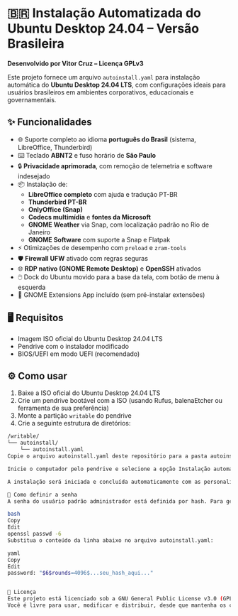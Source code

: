 # 🇧🇷 Instalação Automatizada do Ubuntu Desktop 24.04 – Versão Brasileira

**Desenvolvido por Vitor Cruz – Licença GPLv3**

Este projeto fornece um arquivo `autoinstall.yaml` para instalação automática do **Ubuntu Desktop 24.04 LTS**, com configurações ideais para usuários brasileiros em ambientes corporativos, educacionais e governamentais.

## ✨ Funcionalidades

- 🌐 Suporte completo ao idioma **português do Brasil** (sistema, LibreOffice, Thunderbird)
- ⌨️ Teclado **ABNT2** e fuso horário de **São Paulo**
- 🔒 **Privacidade aprimorada**, com remoção de telemetria e software indesejado
- 📦 Instalação de:
  - **LibreOffice completo** com ajuda e tradução PT-BR
  - **Thunderbird PT-BR**
  - **OnlyOffice (Snap)**
  - **Codecs multimídia** e **fontes da Microsoft**
  - **GNOME Weather** via Snap, com localização padrão no Rio de Janeiro
  - **GNOME Software** com suporte a Snap e Flatpak
- ⚡ Otimizações de desempenho com `preload` e `zram-tools`
- 🛡️ **Firewall UFW** ativado com regras seguras
- 🌐 **RDP nativo (GNOME Remote Desktop)** e **OpenSSH** ativados
- 🖱️ Dock do Ubuntu movido para a base da tela, com botão de menu à esquerda
- 🧩 GNOME Extensions App incluído (sem pré-instalar extensões)

## 🖥️ Requisitos

- Imagem ISO oficial do Ubuntu Desktop 24.04 LTS
- Pendrive com o instalador modificado
- BIOS/UEFI em modo UEFI (recomendado)

## ⚙️ Como usar

1. Baixe a ISO oficial do Ubuntu Desktop 24.04 LTS
2. Crie um pendrive bootável com a ISO (usando Rufus, balenaEtcher ou ferramenta de sua preferência)
3. Monte a partição `writable` do pendrive
4. Crie a seguinte estrutura de diretórios:

```bash
/writable/
└── autoinstall/
    └── autoinstall.yaml
Copie o arquivo autoinstall.yaml deste repositório para a pasta autoinstall

Inicie o computador pelo pendrive e selecione a opção Instalação automática

A instalação será iniciada e concluída automaticamente com as personalizações incluídas.

🔐 Como definir a senha
A senha do usuário padrão administrador está definida por hash. Para gerar o hash de uma nova senha, execute:

bash
Copy
Edit
openssl passwd -6
Substitua o conteúdo da linha abaixo no arquivo autoinstall.yaml:

yaml
Copy
Edit
password: "$6$rounds=4096$...seu_hash_aqui..."


📜 Licença
Este projeto está licenciado sob a GNU General Public License v3.0 (GPL-3.0).
Você é livre para usar, modificar e distribuir, desde que mantenha os créditos e licencie derivados sob os mesmos termos.
